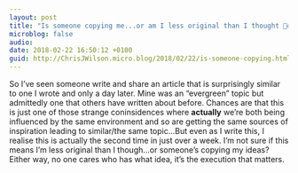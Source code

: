 ```yaml
---
layout: post
title: "Is someone copying me...or am I less original than I thought 🤷‍♂️"
microblog: false
audio: 
date: 2018-02-22 16:50:12 +0100
guid: http://ChrisJWilson.micro.blog/2018/02/22/is-someone-copying.html
---
```

So I’ve seen someone write and share an article that is surprisingly similar to one I wrote and only a day later. Mine was an “evergreen” topic but admittedly one that others have written about before. Chances are that this is just one of those strange coninsidences where **actually** we’re both being influenced by the same environment and so are getting the same sources of inspiration leading to similar/the same topic...But even as I write this, I realise this is actually the second time in just over a week. I’m not sure if this means I’m less original than I though...or someone’s copying my ideas? Either way, no one cares who has what idea, it’s the execution that matters.  
